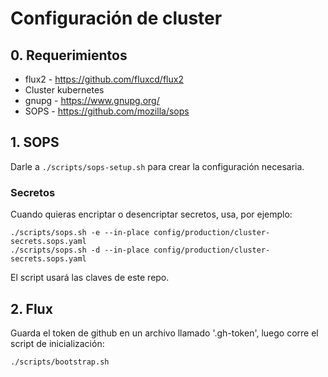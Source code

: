 # Configuración de cluster

## 0. Requerimientos

- flux2 - https://github.com/fluxcd/flux2
- Cluster kubernetes
- gnupg - https://www.gnupg.org/
- SOPS - https://github.com/mozilla/sops

## 1. SOPS

Darle a `./scripts/sops-setup.sh` para crear la configuración necesaria.

### Secretos

Cuando quieras encriptar o desencriptar secretos, usa, por ejemplo:

```
./scripts/sops.sh -e --in-place config/production/cluster-secrets.sops.yaml
./scripts/sops.sh -d --in-place config/production/cluster-secrets.sops.yaml
```

El script usará las claves de este repo.


## 2. Flux

Guarda el token de github en un archivo llamado '.gh-token', luego
corre el script de inicialización:

```
./scripts/bootstrap.sh
```

